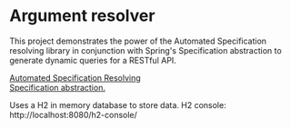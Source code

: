 # Argument resolver
This project demonstrates the power of the Automated Specification resolving library in conjunction with Spring's Specification abstraction to generate dynamic queries for a RESTful API.

[Automated Specification Resolving](https://github.com/tkaczmarzyk/specification-arg-resolver) <br>
[Specification abstraction.](https://docs.spring.io/spring-data/jpa/reference/jpa/specifications.html)

Uses a H2 in memory database to store data. 
H2 console:
http://localhost:8080/h2-console/

